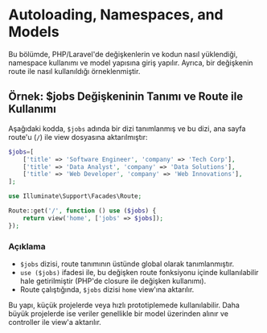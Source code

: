 # Autoloading, Namespaces, and Models

Bu bölümde, PHP/Laravel'de değişkenlerin ve kodun nasıl yüklendiği, namespace kullanımı ve model yapısına giriş yapılır. Ayrıca, bir değişkenin route ile nasıl kullanıldığı örneklenmiştir.

## Örnek: $jobs Değişkeninin Tanımı ve Route ile Kullanımı

Aşağıdaki kodda, `$jobs` adında bir dizi tanımlanmış ve bu dizi, ana sayfa route'u (`/`) ile view dosyasına aktarılmıştır:

```php
$jobs=[
    ['title' => 'Software Engineer', 'company' => 'Tech Corp'],
    ['title' => 'Data Analyst', 'company' => 'Data Solutions'],
    ['title' => 'Web Developer', 'company' => 'Web Innovations'],
];

use Illuminate\Support\Facades\Route;

Route::get('/', function () use ($jobs) {
    return view('home', ['jobs' => $jobs]);
});
```

### Açıklama

-   `$jobs` dizisi, route tanımının üstünde global olarak tanımlanmıştır.
-   `use ($jobs)` ifadesi ile, bu değişken route fonksiyonu içinde kullanılabilir hale getirilmiştir (PHP'de closure ile değişken kullanımı).
-   Route çalıştığında, `$jobs` dizisi `home` view'ına aktarılır.

Bu yapı, küçük projelerde veya hızlı prototiplemede kullanılabilir. Daha büyük projelerde ise veriler genellikle bir model üzerinden alınır ve controller ile view'a aktarılır.
